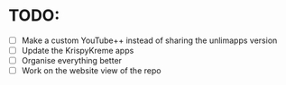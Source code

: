 # TODO:

- [ ] Make a custom YouTube++ instead of sharing the unlimapps version
- [ ] Update the KrispyKreme apps
- [ ] Organise everything better
- [ ] Work on the website view of the repo
